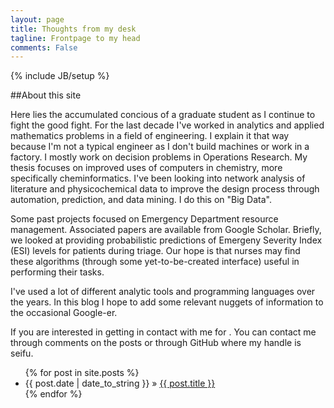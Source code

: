 ```yaml
---
layout: page
title: Thoughts from my desk
tagline: Frontpage to my head
comments: False
---
```

{% include JB/setup %}

##About this site

Here lies the accumulated concious of a graduate student as I continue to fight the good fight. For the last decade I've worked in analytics and applied mathematics problems in a field of engineering. I explain it that way because I'm not a typical engineer as I don't build machines or work in a factory. I mostly work on decision problems in Operations Research. My thesis focuses on improved uses of computers in chemistry, more specifically cheminformatics. I've been looking into network analysis of literature and physicochemical data to improve the design process through automation, prediction, and data mining. I do this on "Big Data".

Some past projects focused on Emergency Department resource management. Associated papers are available from Google Scholar. Briefly, we looked at providing probabilistic predictions of Emergeny Severity Index (ESI) levels for patients during triage. Our hope is that nurses may find these algorithms (through some yet-to-be-created interface) useful in performing their tasks.


I've used a lot of different analytic tools and programming languages over the years. In this blog I hope to add some relevant nuggets of information to the occasional Google-er.


If you are interested in getting in contact with me for <fill in the blank>. You can contact me through comments on the posts or through GitHub where my handle is seifu.







<!---
Read [Jekyll Quick Start](http://jekyllbootstrap.com/usage/jekyll-quick-start.html)

Complete usage and documentation available at: [Jekyll Bootstrap](http://jekyllbootstrap.com)

 Update Author Attributes

In `_config.yml` remember to specify your own data:
    
    title : My Blog =)
    
    author :
      name : Name Lastname
      email : blah@email.test
      github : username
      twitter : username

The theme should reference these variables whenever needed.
    
 Sample Posts

This blog contains sample posts which help stage pages and blog data.
When you don't need the samples anymore just delete the `_posts/core-samples` folder.

     rm -rf _posts/core-samples

Here's a sample "posts list".

--->

<ul class="posts">
  {% for post in site.posts %}
    <li><span>{{ post.date | date_to_string }}</span> &raquo; <a href="{{ BASE_PATH }}{{ post.url }}">{{ post.title }}</a></li>
  {% endfor %}
</ul>

<!---
## To-Do

This theme is still unfinished. If you'd like to be added as a contributor, [please fork](http://github.com/plusjade/jekyll-bootstrap)!
We need to clean up the themes, make theme usage guides with theme-specific markup examples.
--->

<a href="http://seifu.github.com{{ page.url }}#disqus_thread" data-disqus-identifier="{{ page.url }}"></a>

